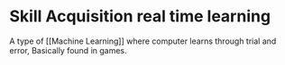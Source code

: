 # Skill Acquisition real time learning
A type of [[Machine Learning]] where computer learns through trial and error, Basically found in games.